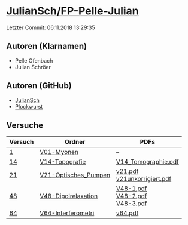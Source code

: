 # [JulianSch/FP-Pelle-Julian](https://github.com/JulianSch/FP-Pelle-Julian)

Letzter Commit: 06.11.2018 13:29:35

## Autoren (Klarnamen)
- Pelle Ofenbach
- Julian Schröer

## Autoren (GitHub)
- [JulianSch](https://github.com/JulianSch)
- [Plockwurst](https://github.com/Plockwurst)

## Versuche

|       Versuch        |                                               Ordner                                                |                                                                                                                                                                                                                                                PDFs                                                                                                                                                                                                                                                |
|----------------------|-----------------------------------------------------------------------------------------------------|----------------------------------------------------------------------------------------------------------------------------------------------------------------------------------------------------------------------------------------------------------------------------------------------------------------------------------------------------------------------------------------------------------------------------------------------------------------------------------------------------|
|[1](../../versuch/1)  |[V01-Myonen](https://github.com/JulianSch/FP-Pelle-Julian/tree/master/V01-Myonen)                    |–                                                                                                                                                                                                                                                                                                                                                                                                                                                                                                   |
|[14](../../versuch/14)|[V14-Topografie](https://github.com/JulianSch/FP-Pelle-Julian/tree/master/V14-Topografie)            |[V14_Tomographie.pdf](https://docs.google.com/viewer?url=https://raw.githubusercontent.com/JulianSch/FP-Pelle-Julian/master/Altprotokolle_nYR/V14_Tomographie.pdf)                                                                                                                                                                                                                                                                                                                                  |
|[21](../../versuch/21)|[V21-Optisches_Pumpen](https://github.com/JulianSch/FP-Pelle-Julian/tree/master/V21-Optisches_Pumpen)|[v21.pdf](https://docs.google.com/viewer?url=https://raw.githubusercontent.com/JulianSch/FP-Pelle-Julian/master/Altprotokolle_nYR/v21.pdf)<br/>[v21unkorrigiert.pdf](https://docs.google.com/viewer?url=https://raw.githubusercontent.com/JulianSch/FP-Pelle-Julian/master/Altprotokolle_nYR/v21unkorrigiert.pdf)                                                                                                                                                                                   |
|[48](../../versuch/48)|[V48-Dipolrelaxation](https://github.com/JulianSch/FP-Pelle-Julian/tree/master/V48-Dipolrelaxation)  |[V48-1.pdf](https://docs.google.com/viewer?url=https://raw.githubusercontent.com/JulianSch/FP-Pelle-Julian/master/Altprotokolle_nYR/Dipolrelaxation/V48-1.pdf)<br/>[V48-2.pdf](https://docs.google.com/viewer?url=https://raw.githubusercontent.com/JulianSch/FP-Pelle-Julian/master/Altprotokolle_nYR/Dipolrelaxation/V48-2.pdf)<br/>[V48-3.pdf](https://docs.google.com/viewer?url=https://raw.githubusercontent.com/JulianSch/FP-Pelle-Julian/master/Altprotokolle_nYR/Dipolrelaxation/V48-3.pdf)|
|[64](../../versuch/64)|[V64-Interferometri](https://github.com/JulianSch/FP-Pelle-Julian/tree/master/V64-Interferometri)    |[v64.pdf](https://docs.google.com/viewer?url=https://raw.githubusercontent.com/JulianSch/FP-Pelle-Julian/master/Altprotokolle_nYR/v64.pdf)                                                                                                                                                                                                                                                                                                                                                          |
